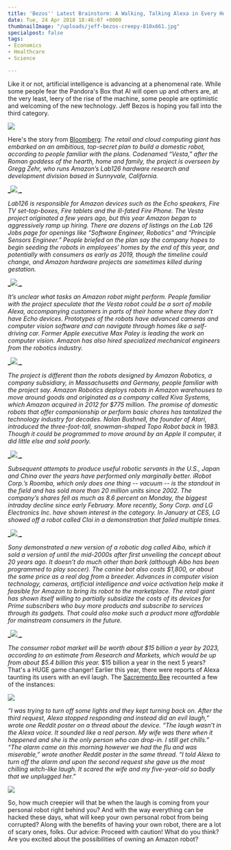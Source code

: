 ```yaml
---
title: 'Bezos'' Latest Brainstorm: A Walking, Talking Alexa in Every Home'
date: Tue, 24 Apr 2018 18:46:07 +0000
thumbnailImage: "/uploads/jeff-bezos-creepy-810x661.jpg"
specialpost: false
tags:
- Economics
- Healthcare
- Science

---
```

Like it or not, artificial intelligence is advancing at a phenomenal rate. While some people fear the Pandora's Box that AI will open up and others are, at the very least, leery of the rise of the machine, some people are optimistic and welcoming of the new technology. Jeff Bezos is hoping you fall into the third category. 

[![](http://newsattorneys.staging.wpengine.com/wp-content/uploads/2018/04/jeff-bezos-creepy-1024x836.jpg)](http://newsattorneys.staging.wpengine.com/wp-content/uploads/2018/04/jeff-bezos-creepy.jpg) 

Here's the story from [Bloomberg](https://www.bloomberg.com/news/articles/2018-04-23/amazon-is-said-to-be-working-on-another-big-bet-home-robots): _The retail and cloud computing giant has embarked on an ambitious, top-secret plan to build a domestic robot, according to people familiar with the plans. Codenamed “Vesta,” after the Roman goddess of the hearth, home and family, the project is overseen by Gregg Zehr, who runs Amazon’s Lab126 hardware research and development division based in Sunnyvale, California._ 

[_![](http://newsattorneys.staging.wpengine.com/wp-content/uploads/2018/04/vesta-roman-goddess-682x1024.jpg) _](http://newsattorneys.staging.wpengine.com/wp-content/uploads/2018/04/vesta-roman-goddess.jpg)

_Lab126 is responsible for Amazon devices such as the Echo speakers, Fire TV set-top-boxes, Fire tablets and the ill-fated Fire Phone. The Vesta project originated a few years ago, but this year Amazon began to aggressively ramp up hiring. There are dozens of listings on the Lab 126 Jobs page for openings like “Software Engineer, Robotics” and “Principle Sensors Engineer.” People briefed on the plan say the company hopes to begin seeding the robots in employees’ homes by the end of this year, and potentially with consumers as early as 2019, though the timeline could change, and Amazon hardware projects are sometimes killed during gestation._ 

[_![](http://newsattorneys.staging.wpengine.com/wp-content/uploads/2018/04/amazon-offices.jpg) _](http://newsattorneys.staging.wpengine.com/wp-content/uploads/2018/04/amazon-offices.jpg)

_It’s unclear what tasks an Amazon robot might perform. People familiar with the project speculate that the Vesta robot could be a sort of mobile Alexa, accompanying customers in parts of their home where they don’t have Echo devices. Prototypes of the robots have advanced cameras and computer vision software and can navigate through homes like a self-driving car. Former Apple executive Max Paley is leading the work on computer vision. Amazon has also hired specialized mechanical engineers from the robotics industry._ 

[_![](http://newsattorneys.staging.wpengine.com/wp-content/uploads/2018/04/personal-robot-768x1024.jpg) _](http://newsattorneys.staging.wpengine.com/wp-content/uploads/2018/04/personal-robot.jpg)

_The project is different than the robots designed by Amazon Robotics, a company subsidiary, in Massachusetts and Germany, people familiar with the project say. Amazon Robotics deploys robots in Amazon warehouses to move around goods and originated as a company called Kiva Systems, which Amazon acquired in 2012 for $775 million. The promise of domestic robots that offer companionship or perform basic chores has tantalized the technology industry for decades. Nolan Bushnell, the founder of Atari, introduced the three-foot-tall, snowman-shaped Topo Robot back in 1983. Though it could be programmed to move around by an Apple II computer, it did little else and sold poorly._ 

[_![](http://newsattorneys.staging.wpengine.com/wp-content/uploads/2018/04/topo-robot-1024x576.jpg) _](http://newsattorneys.staging.wpengine.com/wp-content/uploads/2018/04/topo-robot.jpg)

_Subsequent attempts to produce useful robotic servants in the U.S., Japan and China over the years have performed only marginally better. iRobot Corp.’s Roomba, which only does one thing -- vacuum -- is the standout in the field and has sold more than 20 million units since 2002. The company’s shares fell as much as 8.6 percent on Monday, the biggest intraday decline since early February. More recently, Sony Corp. and LG Electronics Inc. have shown interest in the category. In January at CES, LG showed off a robot called Cloi in a demonstration that failed multiple times._ 

[_![](http://newsattorneys.staging.wpengine.com/wp-content/uploads/2018/04/cloi-robot.jpg) _](http://newsattorneys.staging.wpengine.com/wp-content/uploads/2018/04/cloi-robot.jpg)

_Sony demonstrated a new version of a robotic dog called Aibo, which it sold a version of until the mid-2000s after first unveiling the concept about 20 years ago. It doesn’t do much other than bark (although Aibo has been programmed to play soccer). The canine bot also costs $1,800, or about the same price as a real dog from a breeder. Advances in computer vision technology, cameras, artificial intelligence and voice activation help make it feasible for Amazon to bring its robot to the marketplace. The retail giant has shown itself willing to partially subsidize the costs of its devices for Prime subscribers who buy more products and subscribe to services through its gadgets. That could also make such a product more affordable for mainstream consumers in the future._ 

[_![](http://newsattorneys.staging.wpengine.com/wp-content/uploads/2018/04/bezos-dog-robot.jpg) _](http://newsattorneys.staging.wpengine.com/wp-content/uploads/2018/04/bezos-dog-robot.jpg)

_The consumer robot market will be worth about $15 billion a year by 2023, according to an estimate from Research and Markets, which would be up from about $5.4 billion this year._ $15 billion a year in the next 5 years? That's a HUGE game changer! Earlier this year, there were reports of Alexa taunting its users with an evil laugh. The [Sacremento Bee](http://www.sacbee.com/news/nation-world/national/article203917989.html) recounted a few of the instances: 

[![](http://newsattorneys.staging.wpengine.com/wp-content/uploads/2018/04/alexa-dot.png)](http://newsattorneys.staging.wpengine.com/wp-content/uploads/2018/04/alexa-dot.png) 

_“I was trying to turn off some lights and they kept turning back on. After the third request, Alexa stopped responding and instead did an evil laugh,” wrote one Reddit poster on a thread about the device. “The laugh wasn’t in the Alexa voice. It sounded like a real person. My wife was there when it happened and she is the only person who can drop-in. I still get chills.” “The alarm came on this morning however we had the flu and was miserable,” wrote another Reddit poster in the same thread. “I told Alexa to turn off the alarm and upon the second request she gave us the most chilling witch-like laugh. It scared the wife and my five-year-old so badly that we unplugged her.”_ 

[![](http://newsattorneys.staging.wpengine.com/wp-content/uploads/2018/04/amazon-echo-1024x576.jpg)](http://newsattorneys.staging.wpengine.com/wp-content/uploads/2018/04/amazon-echo.jpg) 

So, how much creepier will that be when the laugh is coming from your personal robot right behind you? And with the way everything can be hacked these days, what will keep your own personal robot from being corrupted? Along with the benefits of having your own robot, there are a lot of scary ones, folks. Our advice: Proceed with caution! What do you think? Are you excited about the possibilities of owning an Amazon robot?